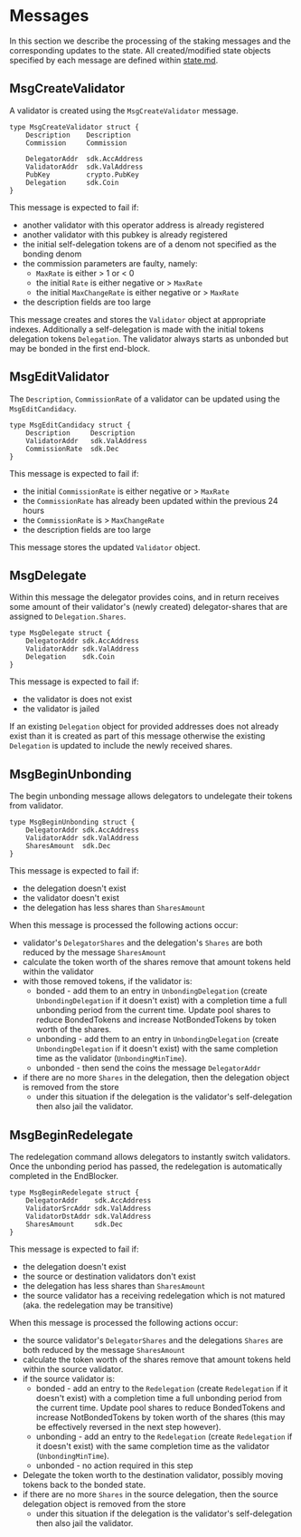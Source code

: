 # Messages

In this section we describe the processing of the staking messages and the
corresponding updates to the state. All created/modified state objects
specified by each message are defined within [state.md](state.md). 

## MsgCreateValidator

A validator is created using the `MsgCreateValidator` message. 

```golang
type MsgCreateValidator struct {
    Description    Description
    Commission     Commission

    DelegatorAddr  sdk.AccAddress
    ValidatorAddr  sdk.ValAddress
    PubKey         crypto.PubKey
    Delegation     sdk.Coin
}
```

This message is expected to fail if: 

 - another validator with this operator address is already registered
 - another validator with this pubkey is already registered
 - the initial self-delegation tokens are of a denom not specified as the
   bonding denom 
 - the commission parameters are faulty, namely:
   - `MaxRate` is either > 1 or < 0 
   - the initial `Rate` is either negative or > `MaxRate`
   - the initial `MaxChangeRate` is either negative or > `MaxRate`
 - the description fields are too large
 
This message creates and stores the `Validator` object at appropriate indexes.
Additionally a self-delegation is made with the initial tokens delegation
tokens `Delegation`. The validator always starts as unbonded but may be bonded
in the first end-block. 


## MsgEditValidator

The `Description`, `CommissionRate` of a validator can be updated using the
`MsgEditCandidacy`.  

```golang
type MsgEditCandidacy struct {
    Description     Description
    ValidatorAddr   sdk.ValAddress
    CommissionRate  sdk.Dec
}
```

This message is expected to fail if: 

 - the initial `CommissionRate` is either negative or > `MaxRate`
 - the `CommissionRate` has already been updated within the previous 24 hours
 - the `CommissionRate` is > `MaxChangeRate`
 - the description fields are too large

This message stores the updated `Validator` object. 

## MsgDelegate

Within this message the delegator provides coins, and in return receives
some amount of their validator's (newly created) delegator-shares that are
assigned to `Delegation.Shares`. 

```golang
type MsgDelegate struct {
	DelegatorAddr sdk.AccAddress
	ValidatorAddr sdk.ValAddress
	Delegation    sdk.Coin
}
```

This message is expected to fail if: 

 - the validator is does not exist
 - the validator is jailed 

If an existing `Delegation` object for provided addresses does not already
exist than it is created as part of this message otherwise the existing
`Delegation` is updated to include the newly received shares. 

## MsgBeginUnbonding

The begin unbonding message allows delegators to undelegate their tokens from
validator. 

```golang
type MsgBeginUnbonding struct {
	DelegatorAddr sdk.AccAddress 
	ValidatorAddr sdk.ValAddress
	SharesAmount  sdk.Dec 
}
```

This message is expected to fail if: 

 - the delegation doesn't exist
 - the validator doesn't exist
 - the delegation has less shares than `SharesAmount`

When this message is processed the following actions occur:
 - validator's `DelegatorShares` and the delegation's `Shares` are both reduced
   by the message `SharesAmount`
 - calculate the token worth of the shares remove that amount tokens held
   within the validator 
 - with those removed tokens, if the validator is:
   - bonded - add them to an entry in `UnbondingDelegation` (create
     `UnbondingDelegation` if it doesn't exist) with a completion time a full
     unbonding period from the current time. Update pool shares to reduce
     BondedTokens and increase NotBondedTokens by token worth of the shares. 
   - unbonding - add them to an entry in `UnbondingDelegation` (create
     `UnbondingDelegation` if it doesn't exist) with the same completion time
      as the validator (`UnbondingMinTime`).
   - unbonded - then send the coins the message `DelegatorAddr`
 - if there are no more `Shares` in the delegation, then the delegation object
   is removed from the store
   - under this situation if the delegation is the validator's self-delegation 
     then also jail the validator. 

## MsgBeginRedelegate

The redelegation command allows delegators to instantly switch validators. Once
the unbonding period has passed, the redelegation is automatically completed in
the EndBlocker.

```golang
type MsgBeginRedelegate struct {
	DelegatorAddr    sdk.AccAddress 
	ValidatorSrcAddr sdk.ValAddress 
	ValidatorDstAddr sdk.ValAddress
	SharesAmount     sdk.Dec
}
```

This message is expected to fail if: 

 - the delegation doesn't exist
 - the source or destination validators don't exist
 - the delegation has less shares than `SharesAmount`
 - the source validator has a receiving redelegation which
   is not matured (aka. the redelegation may be transitive) 

When this message is processed the following actions occur:
 - the source validator's `DelegatorShares` and the delegations `Shares` are
   both reduced by the message `SharesAmount`
 - calculate the token worth of the shares remove that amount tokens held
   within the source validator. 
 - if the source validator is:
   - bonded - add an entry to the `Redelegation` (create
     `Redelegation` if it doesn't exist) with a completion time a full
     unbonding period from the current time. Update pool shares to reduce
     BondedTokens and increase NotBondedTokens by token worth of the shares
     (this may be effectively reversed in the next step however). 
   - unbonding - add an entry to the `Redelegation` (create `Redelegation` if
     it doesn't exist) with the same completion time as the validator
     (`UnbondingMinTime`).
   - unbonded - no action required in this step
 - Delegate the token worth to the destination validator, possibly moving 
   tokens back to the bonded state. 
 - if there are no more `Shares` in the source delegation, then the source
   delegation object is removed from the store
   - under this situation if the delegation is the validator's self-delegation
     then also jail the validator. 
